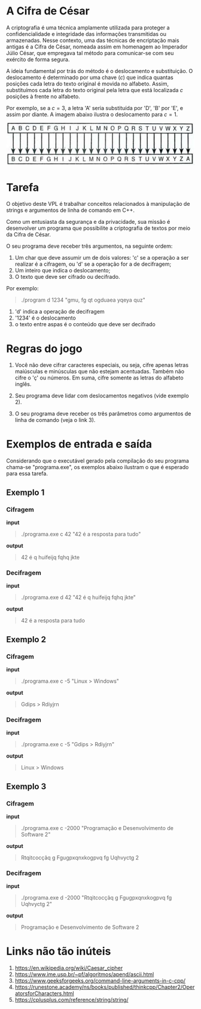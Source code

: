 # A Cifra de César
A criptografia é uma técnica amplamente utilizada para proteger a confidencialidade e integridade das informações transmitidas ou armazenadas. Nesse contexto, uma das técnicas de encriptação mais antigas é a Cifra de César, nomeada assim em homenagem ao Imperador Júlio César, que empregava tal método para comunicar-se com seu exército de forma segura.

A ideia fundamental por trás do método é o deslocamento e substituição. O deslocamento é determinado por uma chave ($c$) que indica quantas posições cada letra do texto original é movida no alfabeto. Assim, substituímos cada letra do texto original pela letra que está localizada $c$ posições à frente no alfabeto.

Por exemplo, se a $c = 3$, a letra 'A' seria substituída por 'D', 'B' por 'E', e assim por diante. A imagem abaixo ilustra o deslocamento para $c = 1$.

![Cifra de César com c = 1](./imgs/cifra_de_cesar.png)

# Tarefa
O objetivo deste VPL é trabalhar conceitos relacionados à manipulação de strings e argumentos de linha de comando em C++.

Como um entusiasta da segurança e da privacidade, sua missão é desenvolver um programa que possibilite a criptografia de textos por meio da Cifra de César.

O seu programa deve receber três argumentos, na seguinte ordem:
1. Um char que deve assumir um de dois valores: 'c' se a operação a ser realizar é a cifragem, ou 'd' se a operação for a de decifragem;
2. Um inteiro que indica o deslocamento;
3. O texto que deve ser cifrado ou decifrado.

Por exemplo:
> ./program d 1234 "gmu, fg qt ogduaea yqeya quz"

1. 'd' indica a operação de decifragem
2. '1234' é o deslocamento
3. o texto entre aspas é o conteúdo que deve ser decifrado

# Regras do jogo
1. Você não deve cifrar caracteres especiais, ou seja, cifre apenas letras maiúsculas e minúsculas que não estejam acentuadas. Também não cifre o 'ç' ou números. Em suma, cifre somente as letras do alfabeto inglês.

2. Seu programa deve lidar com deslocamentos negativos (vide exemplo 2).

3. O seu programa deve receber os três parâmetros como argumentos de linha de comando (veja o link 3).

# Exemplos de entrada e saída
Considerando que o executável gerado pela compilação do seu programa chama-se "programa.exe", os exemplos abaixo ilustram o que é esperado para essa tarefa.
## Exemplo 1
### Cifragem
**input**
> ./programa.exe c 42 "42 é a resposta para tudo"

**output**
> 42 é q huifeijq fqhq jkte

### Decifragem
**input**
> ./programa.exe d 42 "42 é q huifeijq fqhq jkte"

**output**
> 42 é a resposta para tudo

## Exemplo 2
### Cifragem
**input**
> ./programa.exe c -5 "Linux > Windows"

**output**
> Gdips > Rdiyjrn

### Decifragem
**input**
> ./programa.exe c -5 "Gdips > Rdiyjrn"

**output**
> Linux > Windows

## Exemplo 3
### Cifragem
**input**
> ./programa.exe c -2000 "Programação e Desenvolvimento de Software 2"

**output**
> Rtqitcocçãq g Fgugpxqnxkogpvq fg Uqhvyctg 2

### Decifragem
**input**
> ./programa.exe d -2000 "Rtqitcocçãq g Fgugpxqnxkogpvq fg Uqhvyctg 2"

**output**
> Programação e Desenvolvimento de Software 2

# Links não tão inúteis
1. https://en.wikipedia.org/wiki/Caesar_cipher
2. https://www.ime.usp.br/~pf/algoritmos/apend/ascii.html
3. https://www.geeksforgeeks.org/command-line-arguments-in-c-cpp/
4. https://runestone.academy/ns/books/published/thinkcpp/Chapter2/OperatorsforCharacters.html
5. https://cplusplus.com/reference/string/string/
